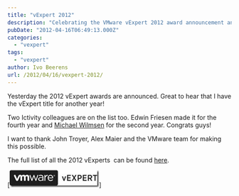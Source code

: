 ```yaml
---
title: "vExpert 2012"
description: "Celebrating the VMware vExpert 2012 award announcement and recognition."
pubDate: "2012-04-16T06:49:13.000Z"
categories: 
  - "vexpert"
tags: 
  - "vexpert"
author: Ivo Beerens
url: /2012/04/16/vexpert-2012/
---
```


Yesterday the 2012 vExpert awards are announced. Great to hear that I have the vExpert title for another year!

Two Ictivity colleagues are on the list too. Edwin Friesen made it for the fourth year and [Michael Wilmsen](http://www.virtual-hike.com/) for the second year. Congrats guys!

I want to thank John Troyer, Alex Maier and the VMware team for making this possible.

The full list of all the 2012 vExperts  can be found [here](https://blogs.vmware.com/vmtn/2012/04/announcing-vexpert-2012-title-holders.html).

[![image](images/image_thumb.png)]
